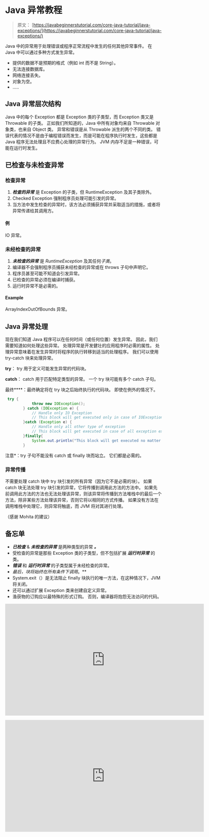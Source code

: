 # Java 异常教程

> 原文： [https://javabeginnerstutorial.com/core-java-tutorial/java-exceptions/](https://javabeginnerstutorial.com/core-java-tutorial/java-exceptions/)

Java 中的异常用于处理错误或程序正常流程中发生的任何其他异常事件。 在 Java 中可以通过多种方式发生异常。

*   提供的数据不是预期的格式（例如 int 而不是 String）。
*   无法连接数据库。
*   网络连接丢失。
*   对象为空。
*   …..

## Java 异常层次结构

Java 中的每个 Exception 都是 Exception 类的子类型，而 Exception 类又是 Throwable 的子类。 正如我们所知道的，Java 中所有对象均来自 Throwable 对象类，也来自 Object 类。 异常和错误是从 Throwable 派生的两个不同的类。 错误代表的情况不是由于编程错误而发生，而是可能在程序执行时发生，这些都是 Java 程序无法处理且不应费心处理的异常行为。 JVM 内存不足是一种错误，可能在运行时发生。

## 已检查与未检查异常

### 检查异常

1.  ***检查的异常*** 是 Exception 的子类，但 RuntimeException 及其子类除外。
2.  Checked Exception 强制程序员处理可能引发的异常。
3.  当方法中发生检查的异常时，该方法必须捕获异常并采取适当的措施，或者将异常传递给其调用方。

#### 例

IO 异常。

### 未经检查的异常

1.  ***未检查的异常*** 是 *RuntimeException* 及其任何*子类*。
2.  编译器不会强制程序员捕获未经检查的异常或在 throws 子句中声明它。
3.  程序员甚至可能不知道会引发异常。
4.  已检查的异常必须在编译时捕获。
5.  运行时异常不是必需的。

#### Example

ArrayIndexOutOfBounds 异常。

## Java 异常处理

现在我们知道 Java 程序可以在任何时间（或任何位置）发生异常。 因此，我们需要知道如何处理这些异常。 处理异常是开发健壮的应用程序时必需的属性。 处理异常意味着在发生异常时将程序的执行转移到适当的处理程序。 我们可以使用 try-catch 块来处理异常。

**try**： try 用于定义可能发生异常的代码块。

**catch**： catch 用于匹配特定类型的异常。 一个 try 块可能有多个 catch 子句。

最终****：最终确定将在 try 块之后始终执行的代码块。 即使在例外的情况下。

```java
 try {
			throw new IOException();
		} catch (IOException e) {
			// Handle only IO Exception
			// This block will get executed only in case of IOException
		}catch (Exception e) {
			// Handle only all other type of exception
			// This block will get executed in case of all exception except IOException
		}finally{
			System.out.println("This block will get executed no matter exception occur or not");
		}
```

注意*：try 子句不能没有 catch 或 finally 块而站立。 它们都是必需的。

### 异常传播

不需要处理 catch 块中 try 块引发的所有异常（因为它不是必需的块）。 如果 catch 块无法处理 try 块引发的异常，它将传播到调用此方法的方法中。 如果先前调用此方法的方法也无法处理该异常，则该异常将传播到方法堆栈中的最后一个方法，除非某些方法处理该异常，否则它将以相同的方式传播。 如果没有方法在调用堆栈中处理它，则异常将触底，而 JVM 将对其进行处理。

（感谢 Mohita 的建议）

## 备忘单

*   ***已检查*** & ***未检查的异常*** 是两种类型的异常 ***。***
*   受检查的异常是那些 Exception 类的子类型，但不包括扩展 ***运行时异常*** 的类。
*   ***错误*** 和 ***运行时异常*** 的子类型属于未经检查的异常。
*   *最后，*块将始终在所有条件下调用**。**
*   System.exit（）是无法阻止 finally 块执行的唯一方法，在这种情况下，JVM 将关闭。
*   还可以通过扩展 Exception 类来创建自定义异常。
*   渔获物的订购应以最特殊的形式订购。 否则，编译器将抱怨无法访问的代码。

<noscript><iframe allow="accelerometer; autoplay; encrypted-media; gyroscope; picture-in-picture" allowfullscreen="" frameborder="0" height="360" src="https://www.youtube.com/embed/bpHcP14Onp4?start=1&amp;feature=oembed" title="Java Try Catch Finally" width="640"></iframe></noscript>

<noscript><iframe allow="accelerometer; autoplay; encrypted-media; gyroscope; picture-in-picture" allowfullscreen="" frameborder="0" height="360" src="https://www.youtube.com/embed/bYY6SWnMpz4?start=1&amp;feature=oembed" title="Java Exception hierarchy" width="640"></iframe></noscript>

